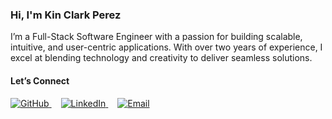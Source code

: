 ### **Hi, I'm Kin Clark Perez**

I’m a Full-Stack Software Engineer with a passion for building scalable, intuitive, and user-centric applications. With over two years of experience, I excel at blending technology and creativity to deliver seamless solutions.

#### **Let’s Connect**
<div align="start">
  <a href="https://github.com/Clarkky1" target="_blank">
    <img src="https://img.icons8.com/ios-glyphs/30/000000/github.png" alt="GitHub">
  </a>
  <a href="https://www.linkedin.com/in/kin-clark-perez-164a17294/" target="_blank" style="margin-left: 15px;">
    <img src="https://img.icons8.com/ios-filled/30/0077B5/linkedin.png" alt="LinkedIn">
  </a>
  <a href="mailto:clarkperez906@gmail.com" target="_blank" style="margin-left: 15px;">
    <img src="https://img.icons8.com/ios-glyphs/30/000000/email.png" alt="Email">
  </a>
</div>
